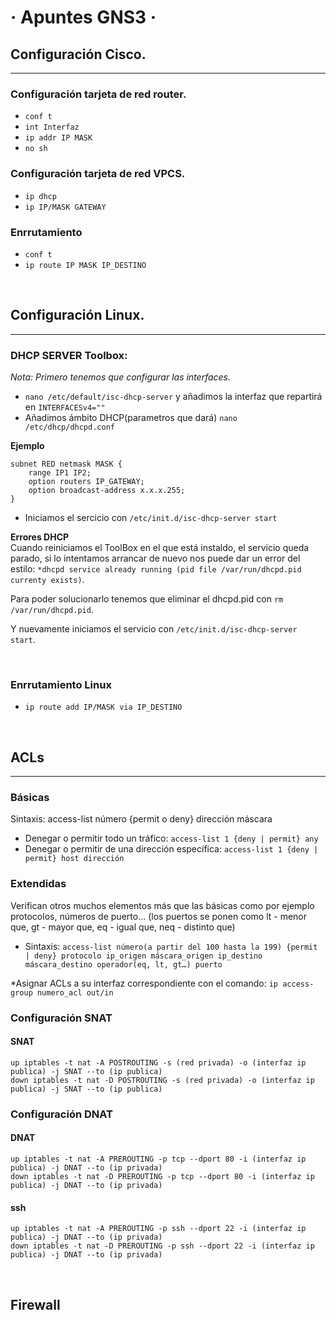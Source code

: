 # · Apuntes GNS3 ·  

## Configuración Cisco.
-------------------------------------------
### Configuración tarjeta de red router.

- `conf t`
- `int Interfaz`
- `ip addr IP MASK`
- `no sh`


### Configuración tarjeta de red VPCS.

- `ip dhcp`
- `ip IP/MASK GATEWAY`

### Enrrutamiento

- `conf t`
- `ip route IP MASK IP_DESTINO`


<br>

## Configuración Linux.
-------------------------------------------
### DHCP SERVER Toolbox:
_Nota: Primero tenemos que configurar las interfaces._
- `nano /etc/default/isc-dhcp-server` y añadimos la interfaz que repartirá en `INTERFACESv4=""`
- Añadimos ámbito DHCP(parametros que dará) `nano /etc/dhcp/dhcpd.conf`

**Ejemplo**

	subnet RED netmask MASK {
		range IP1 IP2;
		option routers IP_GATEWAY;
		option broadcast-address x.x.x.255;
	}     
	
- Iniciamos el sercicio con `/etc/init.d/isc-dhcp-server start`

**Errores DHCP**<br>
Cuando reiniciamos el ToolBox en el que está instaldo, el servicio queda parado, si lo intentamos arrancar de nuevo nos puede dar un error del estilo:
`*dhcpd service already running (pid file /var/run/dhcpd.pid currenty exists)`.<br>

Para poder solucionarlo tenemos que eliminar el dhcpd.pid con `rm /var/run/dhcpd.pid`.<br>

Y nuevamente iniciamos el servicio con `/etc/init.d/isc-dhcp-server start`.

<br>

### Enrrutamiento Linux
- `ip route add IP/MASK via IP_DESTINO`
<br>

## ACLs
-------------------------------------------
### Básicas
Sintaxis:
access-list número {permit o deny} dirección máscara
- Denegar o permitir todo un tráfico:
`access-list 1 {deny | permit} any`
- Denegar o permitir de una dirección específica:
`access-list 1 {deny | permit} host dirección`

### Extendidas
Verifican otros muchos elementos más que las básicas como por ejemplo protocolos, números de puerto… (los puertos se ponen como lt - menor que, gt - mayor que, eq - igual que, neq - distinto que)
- Sintaxis:
`access-list número(a partir del 100 hasta la 199) {permit | deny} protocolo ip_origen máscara_origen ip_destino máscara_destino operador(eq, lt, gt…) puerto`

*Asignar ACLs a su interfaz correspondiente con el comando:
`ip access-group numero_acl out/in`
<br>

### Configuración SNAT

#### SNAT

	up iptables -t nat -A POSTROUTING -s (red privada) -o (interfaz ip publica) -j SNAT --to (ip publica)
	down iptables -t nat -D POSTROUTING -s (red privada) -o (interfaz ip publica) -j SNAT --to (ip publica)

### Configuración DNAT

#### DNAT

	up iptables -t nat -A PREROUTING -p tcp --dport 80 -i (interfaz ip publica) -j DNAT --to (ip privada)
	down iptables -t nat -D PREROUTING -p tcp --dport 80 -i (interfaz ip publica) -j DNAT --to (ip privada)
	
#### ssh

	up iptables -t nat -A PREROUTING -p ssh --dport 22 -i (interfaz ip publica) -j DNAT --to (ip privada)
	down iptables -t nat -D PREROUTING -p ssh --dport 22 -i (interfaz ip publica) -j DNAT --to (ip privada)
	
<br>


## Firewall













